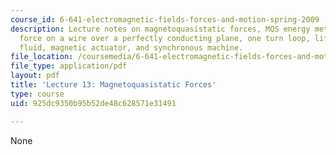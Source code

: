 ```yaml
---
course_id: 6-641-electromagnetic-fields-forces-and-motion-spring-2009
description: Lecture notes on magnetoquasistatic forces, MQS energy method of forces,
  force on a wire over a perfectly conducting plane, one turn loop, lifting of magnetic
  fluid, magnetic actuator, and synchronous machine.
file_location: /coursemedia/6-641-electromagnetic-fields-forces-and-motion-spring-2009/925dc9350b95b52de48c628571e31491_MIT6_641s09_lec13.pdf
file_type: application/pdf
layout: pdf
title: 'Lecture 13: Magnetoquasistatic Forces'
type: course
uid: 925dc9350b95b52de48c628571e31491

---
```

None